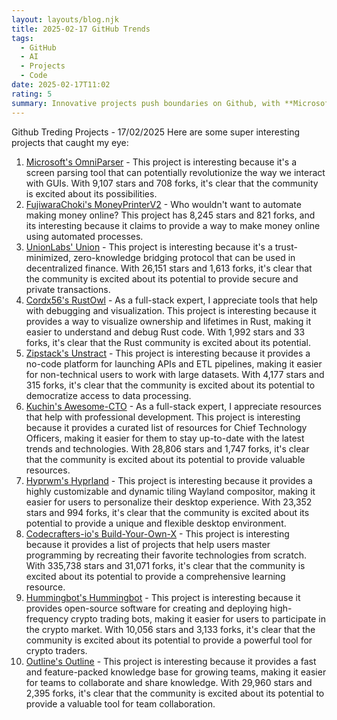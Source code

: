 ```yaml
---
layout: layouts/blog.njk
title: 2025-02-17 GitHub Trends
tags:
  - GitHub
  - AI
  - Projects
  - Code
date: 2025-02-17T11:02
rating: 5
summary: Innovative projects push boundaries on Github, with **Microsoft's OmniParser** and **FujiwaraChoki's MoneyPrinterV2** leading the charge, while **UnionLabs' Union** and **Outline's Outline** gain traction, and **Codecrafters-io's Build-Your-Own-X** dominates with 335,738 stars, as **Hyprwm's Hyprland** and **Zipstack's Unstract** also make waves, in a sea of projects that automate, decentralize, and simplify, with each one driving progress and sparking innovation, in a burst of energetic and vibrant development.
---
```

Github Treding Projects - 17/02/2025
Here are some super interesting projects that caught my eye:
1. [Microsoft's OmniParser](https://github.com/microsoft/OmniParser "A simple screen parsing tool towards pure vision based GUI agent") - This project is interesting because it's a screen parsing tool that can potentially revolutionize the way we interact with GUIs. With 9,107 stars and 708 forks, it's clear that the community is excited about its possibilities.
2. [FujiwaraChoki's MoneyPrinterV2](https://github.com/FujiwaraChoki/MoneyPrinterV2 "Automate the process of making money online") - Who wouldn't want to automate making money online? This project has 8,245 stars and 821 forks, and its interesting because it claims to provide a way to make money online using automated processes.
3. [UnionLabs' Union](https://github.com/unionlabs/union "The trust-minimized, zero-knowledge bridging protocol") - This project is interesting because it's a trust-minimized, zero-knowledge bridging protocol that can be used in decentralized finance. With 26,151 stars and 1,613 forks, it's clear that the community is excited about its potential to provide secure and private transactions.
4. [Cordx56's RustOwl](https://github.com/cordx56/rustowl "Visualize Ownership and Lifetimes in Rust") - As a full-stack expert, I appreciate tools that help with debugging and visualization. This project is interesting because it provides a way to visualize ownership and lifetimes in Rust, making it easier to understand and debug Rust code. With 1,992 stars and 33 forks, it's clear that the Rust community is excited about its potential.
5. [Zipstack's Unstract](https://github.com/Zipstack/unstract "No-code LLM Platform to launch APIs and ETL Pipelines") - This project is interesting because it provides a no-code platform for launching APIs and ETL pipelines, making it easier for non-technical users to work with large datasets. With 4,177 stars and 315 forks, it's clear that the community is excited about its potential to democratize access to data processing.
6. [Kuchin's Awesome-CTO](https://github.com/kuchin/awesome-cto "A curated and opinionated list of resources for Chief Technology Officers") - As a full-stack expert, I appreciate resources that help with professional development. This project is interesting because it provides a curated list of resources for Chief Technology Officers, making it easier for them to stay up-to-date with the latest trends and technologies. With 28,806 stars and 1,747 forks, it's clear that the community is excited about its potential to provide valuable resources.
7. [Hyprwm's Hyprland](https://github.com/hyprwm/Hyprland "Hyprland is an independent, highly customizable, dynamic tiling Wayland compositor") - This project is interesting because it provides a highly customizable and dynamic tiling Wayland compositor, making it easier for users to personalize their desktop experience. With 23,352 stars and 994 forks, it's clear that the community is excited about its potential to provide a unique and flexible desktop environment.
8. [Codecrafters-io's Build-Your-Own-X](https://github.com/codecrafters-io/build-your-own-x "Master programming by recreating your favorite technologies from scratch") - This project is interesting because it provides a list of projects that help users master programming by recreating their favorite technologies from scratch. With 335,738 stars and 31,071 forks, it's clear that the community is excited about its potential to provide a comprehensive learning resource.
9. [Hummingbot's Hummingbot](https://github.com/hummingbot/hummingbot "Open source software that helps you create and deploy high-frequency crypto trading bots") - This project is interesting because it provides open-source software for creating and deploying high-frequency crypto trading bots, making it easier for users to participate in the crypto market. With 10,056 stars and 3,133 forks, it's clear that the community is excited about its potential to provide a powerful tool for crypto traders.
10. [Outline's Outline](https://github.com/outline/outline "The fastest knowledge base for growing teams") - This project is interesting because it provides a fast and feature-packed knowledge base for growing teams, making it easier for teams to collaborate and share knowledge. With 29,960 stars and 2,395 forks, it's clear that the community is excited about its potential to provide a valuable tool for team collaboration.



